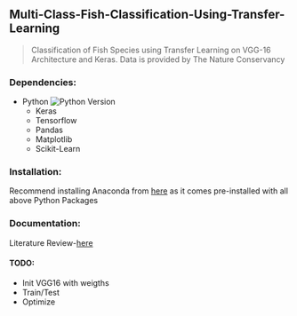 ## Multi-Class-Fish-Classification-Using-Transfer-Learning
>Classification of Fish Species using Transfer Learning on VGG-16 Architecture and Keras. Data is provided by The Nature Conservancy

### Dependencies:
* Python ![Python Version](https://img.shields.io/badge/Python-2.7%2B-ff69b4.svg)
  * Keras
  * Tensorflow
  * Pandas 
  * Matplotlib
  * Scikit-Learn

### Installation:
Recommend installing Anaconda from [here](https://anaconda.org/) as it comes pre-installed with all above Python Packages

### Documentation:
Literature Review-[here](https://drive.google.com/open?id=0B7_R8KxM0Jpsa1RKYWxZU0Z2eFl1MHhfRzZ2UzRDcTBHQUJ3)

#### TODO:
* Init VGG16 with weigths
* Train/Test
* Optimize

